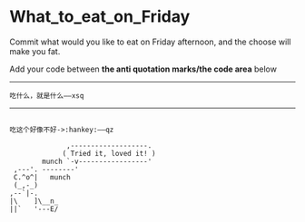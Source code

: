 # What_to_eat_on_Friday
Commit what would you like to eat on Friday afternoon, and the choose will make you fat.

Add your code between **the anti quotation marks/the code area** below

----
```
吃什么，就是什么——xsq

```
----
```

吃这个好像不好->:hankey:——qz

              ,-------------------.
             ( Tried it, loved it! )
        munch `-v-----------------'
 ,---'. --------'
 C.^o^|   munch
 (_,-_)
,--`|-.
|\    ]\__n_
||`   '---E/
```
